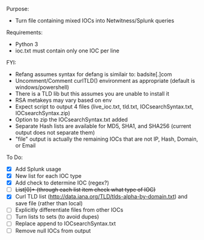 Purpose:
 - Turn file containing mixed IOCs into Netwitness/Splunk queries  
 
Requirements:
 - Python 3
 - ioc.txt must contain only one IOC per line

FYI:
 - Refang assumes syntax for defang is similair to: badsite[.]com
 - Uncomment/Comment curlTLD() environment as appropriate (default is windows/powershell)
 - There is a TLD lib but this assumes you are unable to install it
 - RSA metakeys may vary based on env
 - Expect script to output 4 files (live_ioc.txt, tld.txt, IOCsearchSyntax.txt, IOCsearchSyntax.zip)
 - Option to zip the IOCsearchSyntax.txt added
 - Separate Hash lists are available for MD5, SHA1, and SHA256 (current output does not separate them) 
 - "file" output is actually the remaining IOCs that are not IP, Hash, Domain, or Email  

To Do:
 - [x] Add Splunk usage
 - [X] New list for each IOC type
 - [X] Add check to determine IOC (regex?)
 - [ ] ~~List[0]+ (through each list item check what type of IOC)~~
 - [x] Curl TLD list (http://data.iana.org/TLD/tlds-alpha-by-domain.txt) and save file (rather than local)
 - [ ] Explicitly differentiate files from other IOCs 
 - [ ] Turn lists to sets (to avoid dupes)
 - [ ] Replace append to IOCsearchSyntax.txt 
 - [ ] Remove null IOCs from output

